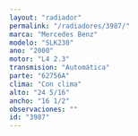 ```yaml
---
layout: "radiador"
permalink: "/radiadores/3987/"
marca: "Mercedes Benz"
modelo: "SLK230"
ano: "2000"
motor: "L4 2.3"
transmision: "Automática"
parte: "62756A"
clima: "Con clima"
alto: "24 5/16"
ancho: "16 1/2"
observaciones: ""
id: "3987"
---
```


